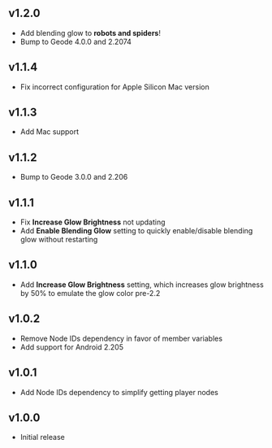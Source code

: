 ## v1.2.0

- Add blending glow to **robots and spiders**!
- Bump to Geode 4.0.0 and 2.2074

## v1.1.4

- Fix incorrect configuration for Apple Silicon Mac version

## v1.1.3

- Add Mac support

## v1.1.2

- Bump to Geode 3.0.0 and 2.206

## v1.1.1

- Fix **Increase Glow Brightness** not updating
- Add **Enable Blending Glow** setting to quickly enable/disable blending glow without restarting

## v1.1.0

- Add **Increase Glow Brightness** setting, which increases glow brightness by 50% to emulate the glow color pre-2.2

## v1.0.2

- Remove Node IDs dependency in favor of member variables
- Add support for Android 2.205

## v1.0.1

- Add Node IDs dependency to simplify getting player nodes

## v1.0.0

- Initial release
